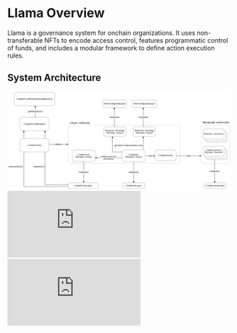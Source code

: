 # Llama Overview

Llama is a governance system for onchain organizations. It uses non-transferable NFTs to encode access control, features programmatic control of funds, and includes a modular framework to define action execution rules.

## System Architecture

![Llama Overview](https://github.com/code-423n4/2023-06-llama/blob/main/diagrams/llama-overview.png)
![Action Creation](https://github.com/code-423n4/2023-06-llama/blob/main/docs/action-creation.md)
![Policy Management](https://github.com/code-423n4/2023-06-llama/blob/main/docs/policy-management.md)
